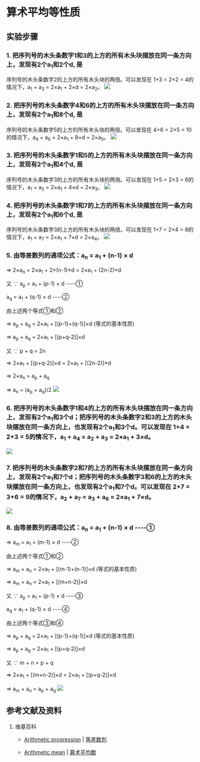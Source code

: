 # 算术平均等性质

## 实验步骤

### 1. 把序列号的木头条数字1和3的上方的所有木头块摆放在同一条方向上，发现有2个a<sub>1</sub>和2个d, 是
序列号的木头条数字2的上方的所有木头块的两倍。可以发现在 1+3 = 2×2 = 4的情况下，a<sub>1</sub> + a<sub>3</sub> = 2×a<sub>1</sub> + 2×d = 2×a<sub>2</sub>。
![](/images/数系/等差数列/算术平均等性质/1a1.jpg)

### 2. 把序列号的木头条数字4和6的上方的所有木头块摆放在同一条方向上，发现有2个a<sub>1</sub>和8个d, 是
序列号的木头条数字5的上方的所有木头块的两倍。可以发现在 4+6 = 2×5 = 10的情况下，a<sub>4</sub> + a<sub>6</sub> = 2×a<sub>1</sub> + 8×d = 2×a<sub>5</sub>。
![](/images/数系/等差数列/算术平均等性质/1a1.jpg)

### 3. 把序列号的木头条数字1和5的上方的所有木头块摆放在同一条方向上，发现有2个a<sub>1</sub>和4个d, 是
序列号的木头条数字3的上方的所有木头块的两倍。可以发现在 1+5 = 2×3 = 6的情况下，a<sub>1</sub> + a<sub>5</sub> = 2×a<sub>1</sub> + 4×d = 2×a<sub>3</sub>。
![](/images/数系/等差数列/算术平均等性质/1a1.jpg)

### 4. 把序列号的木头条数字1和7的上方的所有木头块摆放在同一条方向上，发现有2个a<sub>1</sub>和6个d, 是
序列号的木头条数字3的上方的所有木头块的两倍。可以发现在 1+7 = 2×4 = 8的情况下，a<sub>1</sub> + a<sub>7</sub> = 2×a<sub>1</sub> + 7×d = 2×a<sub>4</sub>。
![](/images/数系/等差数列/算术平均等性质/1a1.jpg)

### 5. 由等差数列的通项公式：a<sub>n</sub> = a<sub>1</sub> + (n-1) × d

⇒ 2×a<sub>n</sub> = 2×a<sub>1</sub> + 2×(n-1)×d = 2×a<sub>1</sub> + (2n-2)×d

又 ∵ a<sub>p</sub> = a<sub>1</sub> + (p-1) × d  ----①

a<sub>q</sub> = a<sub>1</sub> + (q-1) × d           ----②

由上述两个等式①和②

⇒ a<sub>p</sub> + a<sub>q</sub> = 2×a<sub>1</sub> + [(p-1)+(q-1)]×d (等式的基本性质) 

⇒ a<sub>p</sub> + a<sub>q</sub> = 2×a<sub>1</sub> + [(p+q-2)]×d 

又 ∵ p + q = 2n

⇒ 2×a<sub>1</sub> + [(p+q-2)]×d = 2×a<sub>1</sub> + [(2n-2)]×d

⇒ 2×a<sub>n</sub> = a<sub>p</sub> + a<sub>q</sub>

⇒ a<sub>n</sub> = (a<sub>p</sub> + a<sub>q</sub>)/2
![](/images/数系/等差数列/算术平均等性质/1a1.jpg)

### 6. 把序列号的木头条数字1和4的上方的所有木头块摆放在同一条方向上，发现有2个a<sub>1</sub>和3个d；把序列号的木头条数字2和3的上方的木头块摆放在同一条方向上，也发现有2个a<sub>1</sub>和3个d。可以发现在 1+4 = 2+3 = 5的情况下，a<sub>1</sub> + a<sub>4</sub> = a<sub>2</sub> + a<sub>3</sub> = 2×a<sub>1</sub> + 3×d。
![](/images/数系/等差数列/算术平均等性质/1a1.jpg)

### 7. 把序列号的木头条数字2和7的上方的所有木头块摆放在同一条方向上，发现有2个a<sub>1</sub>和7个d；把序列号的木头条数字3和6的上方的木头块摆放在同一条方向上，也发现有2个a<sub>1</sub>和7个d。可以发现在 2+7 = 3+6 = 9的情况下，a<sub>2</sub> + a<sub>7</sub> = a<sub>3</sub> + a<sub>6</sub> = 2×a<sub>1</sub> + 7×d。
![](/images/数系/等差数列/算术平均等性质/1a1.jpg)

### 8. 由等差数列的通项公式：a<sub>n</sub> = a<sub>1</sub> + (n-1) × d    ----①

⇒ a<sub>m</sub> = a<sub>1</sub> + (m-1) × d                   ----②

由上述两个等式①和②

⇒ a<sub>m</sub> + a<sub>n</sub> = 2×a<sub>1</sub> + [(m-1)+(n-1)]×d (等式的基本性质) 

⇒ a<sub>m</sub> + a<sub>n</sub> = 2×a<sub>1</sub> + [(m+n-2)]×d 

又 ∵ a<sub>p</sub> = a<sub>1</sub> + (p-1) × d  ----③

a<sub>q</sub> = a<sub>1</sub> + (q-1) × d           ----④

由上述两个等式③和④

⇒ a<sub>p</sub> + a<sub>q</sub> = 2×a<sub>1</sub> + [(p-1)+(q-1)]×d (等式的基本性质) 

⇒ a<sub>p</sub> + a<sub>q</sub> = 2×a<sub>1</sub> + [(p+q-2)]×d 

又 ∵ m + n = p + q

⇒ 2×a<sub>1</sub> + [(m+n-2)]×d = 2×a<sub>1</sub> + [(p+q-2)]×d

⇒ a<sub>m</sub> + a<sub>n</sub> = a<sub>p</sub> + a<sub>q</sub>
![](/images/数系/等差数列/算术平均等性质/1a1.jpg)

## 参考文献及资料

1. 维基百科
	- [Arithmetic progression](https://en.wikipedia.org/wiki/Arithmetic_progression) | [等差数列](https://zh.wikipedia.org/wiki/%E7%AD%89%E5%B7%AE%E6%95%B0%E5%88%97)

 	- [Arithmetic mean](https://en.wikipedia.org/wiki/Arithmetic_mean) | [算术平均数](https://zh.wikipedia.org/wiki/算术平均数) 

